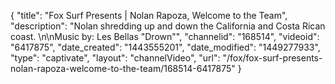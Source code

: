 {
    "title": "Fox Surf Presents | Nolan Rapoza, Welcome to the Team",
    "description": "Nolan shredding up and down the California and Costa Rican coast. \n\nMusic by: Les Bellas \"Drown\"",
    "channelid": "168514",
    "videoid": "6417875",
    "date_created": "1443555201",
    "date_modified": "1449277933",
    "type": "captivate",
    "layout": "channelVideo",
    "url": "\/fox\/fox-surf-presents-nolan-rapoza-welcome-to-the-team\/168514-6417875"
}